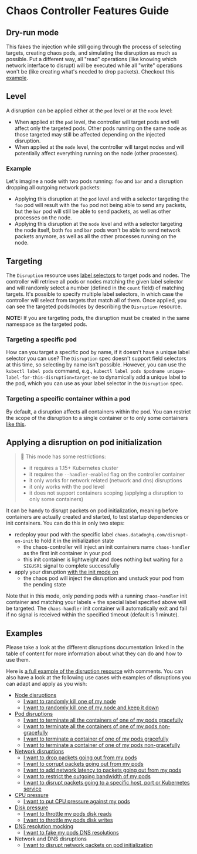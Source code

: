 # Chaos Controller Features Guide

## Dry-run mode

 This fakes the injection while still going through the process of selecting targets, creating chaos pods, and simulating the disruption as much as possible. Put a different way, all "read" operations (like knowing which network interface to disrupt) will be executed while all "write" operations won't be (like creating what's needed to drop packets). Checkout this [example](../examples/dry_run.yaml).

## Level

A disruption can be applied either at the `pod` level or at the `node` level:

* When applied at the `pod` level, the controller will target pods and will affect only the targeted pods. Other pods running on the same node as those targeted may still be affected depending on the injected disruption.
* When applied at the `node` level, the controller will target nodes and will potentially affect everything running on the node (other processes).

### Example

Let's imagine a node with two pods running: `foo` and `bar` and a disruption dropping all outgoing network packets:

* Applying this disruption at the `pod` level and with a selector targeting the `foo` pod will result with the `foo` pod not being able to send any packets, but the `bar` pod will still be able to send packets, as well as other processes on the node.
* Applying this disruption at the `node` level and with a selector targeting the node itself, both `foo` and `bar` pods won't be able to send network packets anymore, as well as all the other processes running on the node.

## Targeting

The `Disruption` resource uses [label selectors](https://kubernetes.io/docs/concepts/overview/working-with-objects/labels/) to target pods and nodes. The controller will retrieve all pods or nodes matching the given label selector and will randomly select a number (defined in the `count` field) of matching targets. It's possible to specify multiple label selectors, in which case the controller will select from targets that match all of them. Once applied, you can see the targeted pods/nodes by describing the `Disruption` resource.

**NOTE:** If you are targeting pods, the disruption must be created in the same namespace as the targeted pods.

### Targeting a specific pod

How can you target a specific pod by name, if it doesn't have a unique label selector you can use? The `Disruption` spec doesn't support field selectors at this time, so selecting by name isn't possible. However, you can use the `kubectl label pods` command, e.g., `kubectl label pods $podname unique-label-for-this-disruption=target-me` to dynamically add a unique label to the pod, which you can use as your label selector in the `Disruption` spec.

### Targeting a specific container within a pod

By default, a disruption affects all containers within the pod. You can restrict the scope of the disruption to a single container or to only some containers [like this](../examples/containers_targeting.yaml).

## Applying a disruption on pod initialization

> :memo: This mode has some restrictions:
>   * it requires a 1.15+ Kubernetes cluster
>   * it requires the `--handler-enabled` flag on the controller container
>   * it only works for network related (network and dns) disruptions
>   * it only works with the pod level
>   * it does not support containers scoping (applying a disruption to only some containers)

It can be handy to disrupt packets on pod initialization, meaning before containers are actually created and started, to test startup dependencies or init containers. You can do this in only two steps:

* redeploy your pod with the specific label `chaos.datadoghq.com/disrupt-on-init` to hold it in the initialization state
  * the chaos-controller will inject an init containers name `chaos-handler` as the first init container in your pod
  * this init container is lightweight and does nothing but waiting for a `SIGUSR1` signal to complete successfully
* apply your disruption [with the init mode on](../examples/on_init.yaml)
  * the chaos pod will inject the disruption and unstuck your pod from the pending state

Note that in this mode, only pending pods with a running `chaos-handler` init container and matching your labels + the special label specified above will be targeted. The `chaos-handler` init container will automatically exit and fail if no signal is received within the specified timeout (default is 1 minute).

## Examples

Please take a look at the different disruptions documentation linked in the table of content for more information about what they can do and how to use them.

Here is [a full example of the disruption resource](../examples/complete.yaml) with comments. You can also have a look at the following use cases with examples of disruptions you can adapt and apply as you wish:

* [Node disruptions](/docs/node_disruption.md)
  * [I want to randomly kill one of my node](../examples/node_failure.yaml)
  * [I want to randomly kill one of my node and keep it down](../examples/node_failure_shutdown.yaml)
* [Pod disruptions](/docs/container_disruption.md)
  * [I want to terminate all the containers of one of my pods gracefully](../examples/container_failure_all_graceful.yaml)
  * [I want to terminate all the containers of one of my pods non-gracefully](../examples/container_failure_all_forced.yaml)
  * [I want to terminate a container of one of my pods gracefully](../examples/container_failure_graceful.yaml)
  * [I want to terminate a container of one of my pods non-gracefully](../examples/container_failure_forced.yaml)
* [Network disruptions](/docs/network_disruption.md)
  * [I want to drop packets going out from my pods](../examples/network_drop.yaml)
  * [I want to corrupt packets going out from my pods](../examples/network_corrupt.yaml)
  * [I want to add network latency to packets going out from my pods](../examples/network_delay.yaml)
  * [I want to restrict the outgoing bandwidth of my pods](../examples/network_bandwidth_limitation.yaml)
  * [I want to disrupt packets going to a specific host, port or Kubernetes service](../examples/network_filters.yaml)
* [CPU pressure](/docs/cpu_pressure.md)
  * [I want to put CPU pressure against my pods](../examples/cpu_pressure.yaml)
* [Disk pressure](/docs/disk_pressure.md)
  * [I want to throttle my pods disk reads](../examples/disk_pressure_read.yaml)
  * [I want to throttle my pods disk writes](../examples/disk_pressure_write.yaml)
* [DNS resolution mocking](/docs/dns_disruption.md)
  * [I want to fake my pods DNS resolutions](../examples/dns.yaml)
* Network and DNS disruptions
  * [I want to disrupt network packets on pod initialization](../examples/on_init.yaml)
